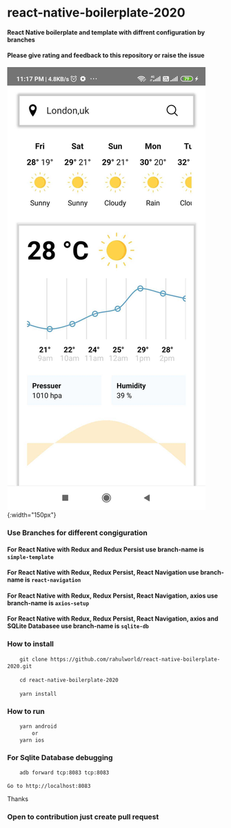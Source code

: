 # react-native-boilerplate-2020

#### React Native boilerplate and template with diffrent configuration by branches
#### Please give rating and feedback to this repository or raise the issue

![React Native Boilerplate 2020](https://github.com/rahulworld/react-native-boilerplate-2020/raw/master/public/react-native-boilerplate-2020.jpg "React Native Weather Application"){:width="150px"}


### Use Branches for different congiguration

#### For React Native with Redux and Redux Persist use branch-name is `simple-template`
#### For React Native with Redux, Redux Persist, React Navigation use branch-name is `react-navigation` 
#### For React Native with Redux, Redux Persist, React Navigation, axios use branch-name is `axios-setup` 
#### For React Native with Redux, Redux Persist, React Navigation, axios and SQLite Databasee use branch-name is `sqlite-db` 


### How to install
```
    git clone https://github.com/rahulworld/react-native-boilerplate-2020.git
    
    cd react-native-boilerplate-2020
    
    yarn install
```

### How to run
``` 
    yarn android
        or
    yarn ios
``` 

### For Sqlite Database debugging

```
    adb forward tcp:8083 tcp:8083
```

`Go to http://localhost:8083`

Thanks

### Open to contribution just create pull request
